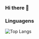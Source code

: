 ### Hi there 👋

### Linguagens
![Top Langs](https://github-readme-stats.vercel.app/api/top-langs/?username=GuilhermeAp404&layout=compact&hide=handlebars,ruby,dockerfile,mako&theme=&theme=highcontrast)

<!--
**GuilhermeAp404/GuilhermeAp404** is a ✨ _special_ ✨ repository because its `README.md` (this file) appears on your GitHub profile.

Here are some ideas to get you started:

- 🔭 I’m currently working on ...
- 🌱 I’m currently learning ...
- 👯 I’m looking to collaborate on ...
- 🤔 I’m looking for help with ...
- 💬 Ask me about ...
- 📫 How to reach me: ...
- 😄 Pronouns: ...
- ⚡ Fun fact: ...
-->
